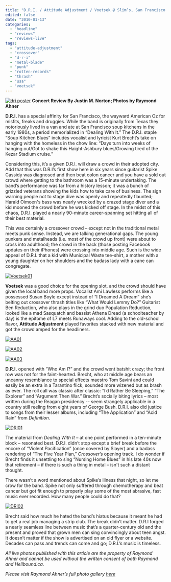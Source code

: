 ```yaml
---
title: "D.R.I. / Attitude Adjustment / Voetsek @ Slim’s, San Francisco CA, January 9, 2010"
edited: false
date: "2010-01-13"
categories:
  - "headline"
  - "reviews"
  - "reviews-live"
tags:
  - "attitude-adjustment"
  - "crossover"
  - "d-r-i"
  - "metal-blade"
  - "punk"
  - "rotten-records"
  - "thrash"
  - "usa"
  - "voetsek"
---
```


[![dri poster](http://www.hellbound.ca/wp-content/uploads/2010/01/dri-poster-179x300.jpg "dri poster")](http://www.hellbound.ca/wp-content/uploads/2010/01/dri-poster.jpg) **Concert Review By Justin M. Norton; Photos by Raymond Ahner**

**D.R.I.** has a special affinity for San Francisco, the wayward American Oz for misfits, freaks and druggies. While the band is originally from Texas they notoriously lived in a van and ate at San Francisco soup kitchens in the early 1980s, a period memorialized in “Dealing With It.” The D.R.I. staple “Soup Kitchen Blues” includes vocalist and lyricist Kurt Brecht’s take on hanging with the homeless in the chow line: “Days turn into weeks of hanging out/Got to shake this Haight-Ashbury blues/Growing tired of the Kezar Stadium cruise.”

Considering this, it’s a given D.R.I. will draw a crowd in their adopted city. Add that this was D.R.I’s first show here in six years since guitarist Spike Cassidy was diagnosed and then beat colon cancer and you have a sold out crowd where getting to the bathroom was a 15-minute undertaking. The band’s performance was far from a history lesson; it was a bunch of grizzled veterans showing the kids how to take care of business. The sign warning people not to stage dive was openly and repeatedly flaunted; Harald Oimoen's bass was nearly wrecked by a crazed stage diver and a kid mooned the crowd before he was kicked off stage. In the midst of this chaos, D.R.I. played a nearly 90-minute career-spanning set hitting all of their best material.

This was certainly a crossover crowd – except not in the traditional metal meets punk sense. Instead, we are talking generational gaps. The young punkers and metalheads (i.e. most of the crowd up front) were about to cross into adulthood; the crowd in the back (those posting Facebook updates on their iPhones) were crossing into middle age. Such is the wide appeal of D.R.I. that a kid with Municipal Waste tee-shirt, a mother with a young daughter on her shoulders and the badass lady with a cane can congregate.

[![Voetsek01](http://www.hellbound.ca/wp-content/uploads/2010/01/Voetsek01.jpg "Voetsek01")](http://www.hellbound.ca/wp-content/uploads/2010/01/Voetsek01.jpg)

**Voetsek** was a good choice for the opening slot, and the crowd should have given the local band more props. Vocalist Ami Lawless performs like a possessed Susan Boyle except instead of “I Dreamed A Dream” she’s belting out crossover thrash titles like “What Would Lemmy Do?” Guitarist Ben Reduction, who also plays in the grind duo Population Reduction, looked like a mad Sasquatch and bassist Athena Dread (a schoolteacher by day) is the epitome of L7 meets Runaways cool. Adding to the old-school flavor, **Attitude Adjustment** played favorites stacked with new material and got the crowd amped for the headliners.

[![AA01](http://www.hellbound.ca/wp-content/uploads/2010/01/AA01.jpg "AA01")](http://www.hellbound.ca/wp-content/uploads/2010/01/AA01.jpg)

[![AA02](http://www.hellbound.ca/wp-content/uploads/2010/01/AA02.jpg "AA02")](http://www.hellbound.ca/wp-content/uploads/2010/01/AA02.jpg)

[![AA03](http://www.hellbound.ca/wp-content/uploads/2010/01/AA03.jpg "AA03")](http://www.hellbound.ca/wp-content/uploads/2010/01/AA03.jpg)

**D.R.I.** opened with “Who Am I?” and the crowd went batshit crazy; the front row was not for the faint-hearted. Brecht, who at middle age bears an uncanny resemblance to special effects maestro Tom Savini and could easily be an extra in a Tarantino flick, sounded more wizened but as brash as ever. The roll call was classic after classic: “I’d Rather Be Sleeping,” “The Explorer” and “Argument Then War.” Brecht’s socially biting lyrics – most written during the Reagan presidency -- seem strangely applicable in a country still reeling from eight years of George Bush. D.R.I. also did justice to songs from their lesser albums, including “The Application” and “Acid Rain” from _Definition_.

[![DRI01](http://www.hellbound.ca/wp-content/uploads/2010/01/DRI01.jpg "DRI01")](http://www.hellbound.ca/wp-content/uploads/2010/01/DRI01.jpg)

The material from _Dealing With It_ – at one point performed in a ten-minute block – resonated best. D.R.I. didn’t stop except a brief break before the encore of “Violent Pacification” (once covered by Slayer) and a badass rendering of “The Five Year Plan,” _Crossover_’s opening track. I do wonder if Brecht finds it unsettling to sing “Nursing Home Blues” in his late 40s now that retirement – if there is such a thing in metal – isn't such a distant thought.

There wasn’t a word mentioned about Spike’s illness that night, so let me crow for the band. Spike not only suffered through chemotherapy and beat cancer but got fit enough to properly play some of the most abrasive, fast music ever recorded. How many people could do that?

[![DRI02](http://www.hellbound.ca/wp-content/uploads/2010/01/DRI02.jpg "DRI02")](http://www.hellbound.ca/wp-content/uploads/2010/01/DRI02.jpg)

Brecht said how much he hated the band’s hiatus because it meant he had to get a real job managing a strip club. The break didn’t matter. D.R.I forged a nearly seamless line between music that’s a quarter-century old and the present and proved that grown men can sing convincingly about teen angst. It doesn’t matter if the show is advertised on an old flyer or a website. Decades can pass and trends can come and go; D.R.I.’s music is timeless.

_All live photos published with this article are the property of Raymond Ahner and cannot be used without the written consent of both Raymond and Hellbound.ca._

_Please visit Raymond Ahner’s full photo gallery [here](http://raymondahner.typepad.com/raymondahner/2010/01/dri-attitude-adjustment-v%C3%B6etsek-slims-san-francisco-1910.html)_
